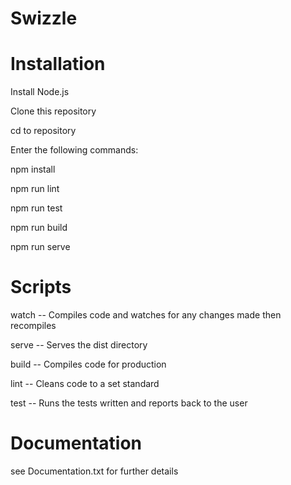 # Swizzle

# Installation

Install Node.js

Clone this repository

cd to repository

Enter the following commands:

npm install

npm run lint

npm run test

npm run build

npm run serve

# Scripts

watch -- Compiles code and watches for any changes made then recompiles

serve -- Serves the dist directory

build -- Compiles code for production

lint -- Cleans code to a set standard

test -- Runs the tests written and reports back to the user

# Documentation

see Documentation.txt for further details
